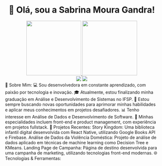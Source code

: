<div align="center"> <h1>👋 Olá, sou a Sabrina Moura Gandra!</h1> </div> <div align="center"> <a href="https://github.com/Brinamg"> <img height="180em" src="https://github-readme-stats.vercel.app/api?username=Brinamg&show_icons=true&theme=dark&include_all_commits=true&count_private=true"/> <img height="180em" src="https://github-readme-stats.vercel.app/api/top-langs/?username=Brinamg&layout=compact&langs_count=7&theme=dark"/> </a> </div> <div align="center"> <a href="https://www.linkedin.com/in/sabrinamouragandra/" target="_blank"><img src="https://img.shields.io/badge/-LinkedIn-%230077B5?style=for-the-badge&logo=linkedin&logoColor=white" target="_blank"></a> <a href = "mailto:smouragandra@gmail.com"><img src="https://img.shields.io/badge/-Gmail-%23333?style=for-the-badge&logo=gmail&logoColor=white" target="_blank"></a> </div>
🎯 Sobre Mim:
💻 Sou desenvolvedora em constante aprendizado, com paixão por tecnologia e inovação.
🎓 Atualmente, estou finalizando minha graduação em Análise e Desenvolvimento de Sistemas no IFSP.
🌱 Estou sempre buscando novas oportunidades para aprimorar minhas habilidades e aplicar meus conhecimentos em projetos desafiadores.
📊 Tenho interesse em Análise de Dados e Desenvolvimento de Software.
🌟 Minhas especialidades incluem front-end e product management, com experiência em projetos fullstack.
🚀 Projetos Recentes:
Story Kingdom: Uma biblioteca infantil digital desenvolvida com React Native, utilizando Google Books API e Firebase.
Análise de Dados da Violência Doméstica: Projeto de análise de dados aplicado em técnicas de machine learning como Decision Tree e KMeans.
Landing Page de Campanha: Página de destino desenvolvida para uma campanha de marketing, utilizando tecnologias front-end modernas.
🌐 Tecnologias & Ferramentas:

